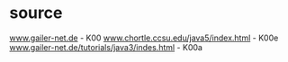 # source

www.gailer-net.de - K00
www.chortle.ccsu.edu/java5/index.html - K00e
www.gailer-net.de/tutorials/java3/indes.html - K00a
